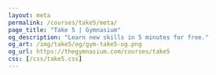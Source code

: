 ```yaml
---
layout: meta
permalink: /courses/take5/meta/
page_title: "Take 5 | Gymnasium"
og_description: "Learn new skills in 5 minutes for free."
og_art: /img/take5/og/gym-take5-og.png
og_url: https://thegymnasium.com/courses/take5
css: [/css/take5.css]
---
```


